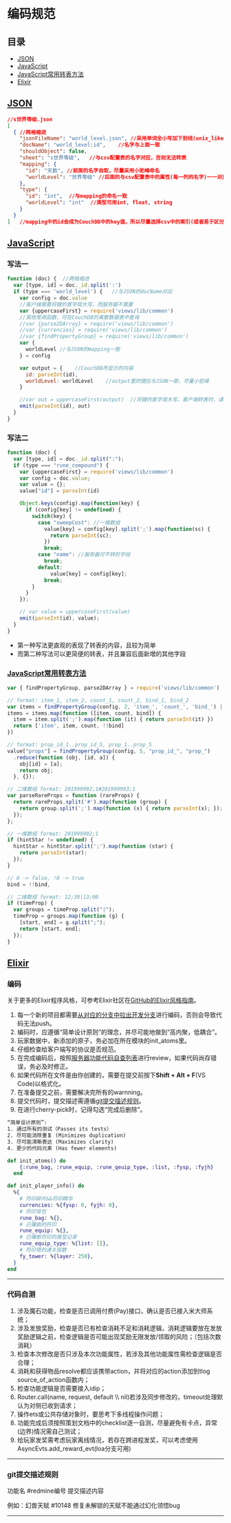 # 编码规范

## 目录

* [JSON](#json)
* [JavaScript](#javascript)
* [JavaScript常用转表方法](#javascript常用转表方法)
* [Elixir](#elixir)

## [JSON](#目录)

```json
//s世界等级.json
[
  { //两格缩进
    "jsonFileName": "world_level.json", //采用单词全小写加下划线(unix_like)命名
    "docName": "world_level:id",    //名字与上面一致
    "shouldObject": false,
    "sheet": "s世界等级",   //与csv配置表的名字对应，否则无法转表
    "mapping": {
      "id": "天数", //前面的名字自取，尽量采用小驼峰命名
      "worldLevel": "世界等级" //后面的与csv配置表中的属性(每一列的名字)一一对应，尽量保证顺序对应
    },
    "type": {
      "id": "int",  //与mapping的命名一致
      "worldLevel": "int"  //类型可用int, float, string
    }
  }
]   //mapping中的id会成为CouchDB中的key值，所以尽量选择csv中的索引(或者易于区分且唯一的值)作为JSON的id
```

## [JavaScript](#目录)

### 写法一

```javascript
function (doc) {  //两格缩进
  var [type, id] = doc._id.split(':')
  if (type === 'world_level') {   //与JSON的docName对应
    var config = doc.value
    //客户端需要将键的首字母大写，而服务器不需要
    var {uppercaseFirst} = require('views/lib/common')
    //其他常用函数，可在CouchDB的离散数据表中查询
    //var {parse2DArray} = require('views/lib/common')
    //var {currencies} = require('views/lib/common')
    //var {findPropertyGroup} = require('views/lib/common')
    var {
      worldLevel //与JSON的mapping一致
    } = config

    var output = {    //CouchDB所显示的内容
      id: parseInt(id),
      worldLevel: worldLevel    //output里的键应与JSON一致，尽量小驼峰
    }

    //var out = uppercaseFirst(output)  //将键的首字母大写，客户端转表时，请将此行代码打开
    emit(parseInt(id), out)
  }
}
```

### 写法二

```javascript
function (doc) {
  var [type, id] = doc._id.split(":");
  if (type === "rune_compound") {
    var {uppercaseFirst} = require('views/lib/common')
    var config = doc.value;
    var value = {};
    value["id"] = parseInt(id)

    Object.keys(config).map(function(key) {
      if (config[key] != undefined) {
        switch(key) {
          case "sweepCost": //一维数组
            value[key] = config[key].split(';').map(function(sc) {
              return parseInt(sc);
            })
            break;
          case "name": //服务器可不转的字段
            break;
          default:
              value[key] = config[key];
            break;
        }
      }
    });

    // var value = uppercaseFirst(value)
    emit(parseInt(id), value);
  }
}
```

* 第一种写法更直观的表现了转表的内容，且较为简单
* 而第二种写法可以更简便的转表，并且兼容后面新增的其他字段

### [JavaScript常用转表方法](#目录)

```javascript
var { findPropertyGroup, parse2DArray } = require('views/lib/common')

// format: item_1, item_2, count_1, count_2, bind_1, bind_2
var items = findPropertyGroup(config, 2, 'item_', 'count_', 'bind_') || []
items = items.map(function ([item, count, bind]) {
  item = item.split(';').map(function (it) { return parseInt(it) })
  return ['item', item, count, !!bind]
})

// format: prop_id_1..prop_id_5, prop_1..prop_5
value["props"] = findPropertyGroup(config, 5, "prop_id_", "prop_")
  .reduce(function (obj, [id, a]) {
    obj[id] = [a];
    return obj;
  }, {});

// 二维数组 format: 201999992;1#201999993;1
var parseRareProps = function (rareProps) {
  return rareProps.split('#').map(function (group) {
    return group.split(';').map(function (x) { return parseInt(x); });
  });
};

// 一维数组 format: 201999992;1
if (hintStar != undefined) {
  hintStar = hintStar.split(';').map(function (star) {
    return parseInt(star);
  });
}

// 0 -> false, !0 -> true
bind = !!bind,

// 二维数组 format: 12;30|13;00
if (timeProp) {
  var groups = timeProp.split("|");
  timeProp = groups.map(function (g) {
    [start, end] = g.split(";");
    return [start, end];
  });
}

```

## [Elixir](#目录)

### 编码

关于更多的Elixir程序风格，可参考Elixir社区在[GitHub的Elixir风格指南](https://github.com/geekerzp/elixir_style_guide/blob/master/README-zhCN.md)。

1. 每一个新的项目都需要[从对应的分支中拉出开发分支](/lib/branch.md)进行编码，否则会导致代码无法push。
2. 编码时，应遵循“简单设计原则”的理念，并尽可能地做到“高内聚，低耦合”。
3. 玩家数据中，新添加的原子，务必加在所在模块的init_atoms里。
4. 仔细检查给客户端写的协议是否规范。
5. 在完成编码后，按照[服务器功能代码自查列表](/lib/服务器规则.md#服务器功能代码自查列表)进行review，如果代码尚存错误，务必及时修正。
6. 如果代码所在文件是由你创建的，需要在提交前按下**Shift + Alt + F**(VS Code)以格式化。
7. 在准备提交之前，需要解决完所有的warnning。
8. 提交代码时，提交描述需遵循[git提交描述规则](/lib/服务器规则.md#git提交描述规则)。
9. 在进行cherry-pick时，记得勾选“完成后删除”。

```txt
“简单设计原则”:
1. 通过所有的测试（Passes its tests）
2. 尽可能消除重复 (Minimizes duplication)
3. 尽可能清晰表达 (Maximizes clarity)
4. 更少的代码元素 (Has fewer elements)
```

```elixir
def init_atoms() do
    {:rune_bag, :rune_equip, :rune_qeuip_type, :list, :fysp, :fyjh}
  end

def init_player_info() do
  %{
    # 符印碎片&&符印精华
    currencies: %{fysp: 0, fyjh: 0},
    # 符印背包
    rune_bag: %{},
    # 已镶嵌的符印
    rune_equip: %{},
    # 已镶嵌符印的类型记录
    rune_equip_type: %{list: []},
    # 符印塔的通关层数
    fy_tower: %{layer: 250},
  }
end
```

---

### 代码自测

1. 涉及魔石功能，检查是否已调用付费(Pay)接口，确认是否已接入米大师系统；
2. 涉及发放奖励，检查是否已有检查消耗不足和消耗逻辑，消耗逻辑要放在发放奖励逻辑之前，检查逻辑是否可能出现奖励无限发放/领取的风险；（包括次数消耗）
3. 检查本次修改是否只涉及本次功能属性，若涉及其他功能属性需检查逻辑是否合理；
4. 消耗和获得物品resolve都应该携带action，并将对应的action添加到tlog source_of_action函数内；
5. 检查功能逻辑是否需要接入idip；
6. Router.call(name, request, default \\\\ nil)若涉及同步修改的，timeout处理默认为对侧已收到请求；
7. 操作ets或公共存储对象时，要思考下多线程操作问题；
8. 功能完成后须按照策划文档中的checklist逐一自测，尽量避免有卡点，异常(边界)情况需自己测试；
9. 给玩家发奖需考虑玩家离线情况，若存在跨进程发奖，可以考虑使用AsyncEvts.add_reward_evt(loa分支可用)

---

### git提交描述规则

功能名 #redmine编号 提交描述内容

例如：幻兽天赋 #10148 修复未解锁的天赋不能通过幻化领悟bug

---
